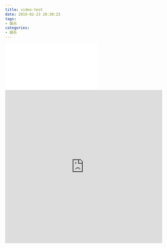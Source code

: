 ```yaml
---
title: video-test
date: 2019-02-23 20:30:23
tags:
- 娱乐
categories:
- 娱乐
---
```


<iframe src="//player.bilibili.com/player.html?aid=44091458&cid=77216986&page=1" scrolling="no" border="0" frameborder="no" framespacing="0" allowfullscreen="true"> </iframe>


<iframe height=498 width=510 src='http://player.youku.com/embed/XNDA3NDQzODMxMg==' frameborder=0 'allowfullscreen'></iframe>
